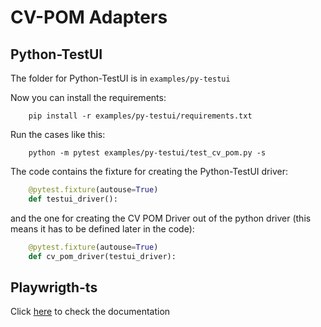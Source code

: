 # CV-POM Adapters

## Python-TestUI

The folder for Python-TestUI is in `examples/py-testui`

Now you can install the requirements:

        pip install -r examples/py-testui/requirements.txt

Run the cases like this:

        python -m pytest examples/py-testui/test_cv_pom.py -s


The code contains the fixture for creating the Python-TestUI driver:


```python
    @pytest.fixture(autouse=True)
    def testui_driver():
```

and the one for creating the CV POM Driver out of the python driver (this means it has to be defined later in the code):

```python
    @pytest.fixture(autouse=True)
    def cv_pom_driver(testui_driver):
```


## Playwrigth-ts

Click [here](examples/playwrigth-ts/README.md) to check the documentation


        